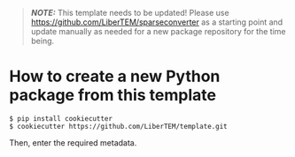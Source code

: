 > **_NOTE:_** This template needs to be updated! Please use https://github.com/LiberTEM/sparseconverter as a starting point
    and update manually as needed for a new package repository for the time being.

# How to create a new Python package from this template

    $ pip install cookiecutter
    $ cookiecutter https://github.com/LiberTEM/template.git

Then, enter the required metadata.
